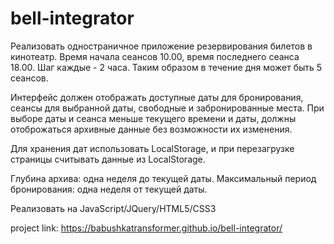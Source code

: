 # bell-integrator
Реализовать одностраничное приложение резервирования билетов в кинотеатр. Время начала сеансов 10.00, время последнего сеанса 18.00. Шаг каждые - 2 часа. Таким образом в течение дня может быть 5 сеансов.

Интерфейс должен отображать доступные даты для бронирования, сеансы для выбранной даты, свободные и забронированные места. При выборе даты и сеанса меньше текущего времени и даты, должны отоброжаться архивные данные без возможности их изменения.

Для хранения дат использовать LocalStorage, и при перезагрузке страницы считывать данные из LocalStorage.

Глубина архива: одна неделя до текущей даты. Максимальный период бронирования: одна неделя от текущей даты.

Реализовать на JavaScript/JQuery/HTML5/CSS3


project link: https://babushkatransformer.github.io/bell-integrator/
